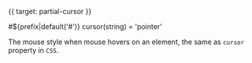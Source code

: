 
{{ target: partial-cursor }}

#${prefix|default('#')} cursor(string) = 'pointer'

The mouse style when mouse hovers on an element, the same as `cursor` property in `CSS`.

